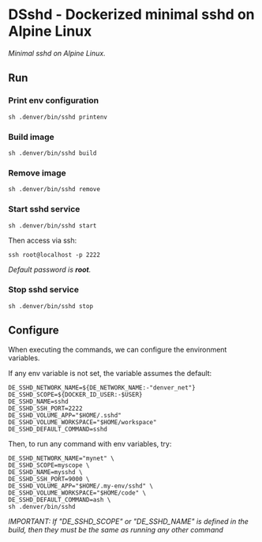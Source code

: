 # DSshd - Dockerized minimal sshd on Alpine Linux

_Minimal sshd on Alpine Linux._


## Run

### Print env configuration

```shell
sh .denver/bin/sshd printenv
```

### Build image

```shell
sh .denver/bin/sshd build
```

### Remove image

```shell
sh .denver/bin/sshd remove
```


### Start sshd service

```shell
sh .denver/bin/sshd start
```

Then access via ssh:

```shell
ssh root@localhost -p 2222
```

_Default password is **root**._

### Stop sshd service

```shell
sh .denver/bin/sshd stop
```

## Configure

When executing the commands, we can configure the environment variables.

If any env variable is not set, the variable assumes the default:

```shell
DE_SSHD_NETWORK_NAME=${DE_NETWORK_NAME:-"denver_net"}
DE_SSHD_SCOPE=${DOCKER_ID_USER:-$USER}
DE_SSHD_NAME=sshd
DE_SSHD_SSH_PORT=2222
DE_SSHD_VOLUME_APP="$HOME/.sshd"
DE_SSHD_VOLUME_WORKSPACE="$HOME/workspace"
DE_SSHD_DEFAULT_COMMAND=sshd
```

Then, to run any command with env variables, try:

```shell
DE_SSHD_NETWORK_NAME="mynet" \
DE_SSHD_SCOPE=myscope \
DE_SSHD_NAME=mysshd \
DE_SSHD_SSH_PORT=9000 \
DE_SSHD_VOLUME_APP="$HOME/.my-env/sshd" \
DE_SSHD_VOLUME_WORKSPACE="$HOME/code" \
DE_SSHD_DEFAULT_COMMAND=ash \
sh .denver/bin/sshd
```

*IMPORTANT: If "DE_SSHD_SCOPE" or "DE_SSHD_NAME" is defined
in the build, then they must be the same as running any other command*
